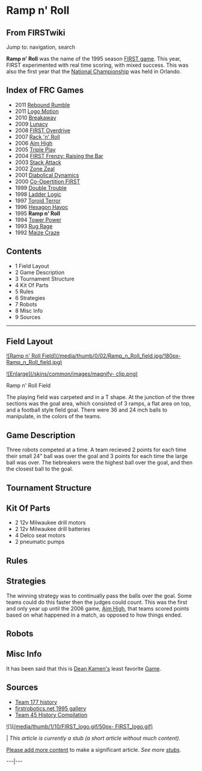 # Ramp n' Roll

## From FIRSTwiki

Jump to: navigation, search

**Ramp n' Roll** was the name of the 1995 season [FIRST game](FRC_Games "FRC Games"). This year, FIRST experimented with real time scoring, with mixed success. This was also the first year that the [National Championship](Championship_Event "Championship Event") was held in Orlando.

## Index of FRC Games

- 2011 [Rebound Rumble](Rebound_Rumble "Rebound Rumble")
- 2011 [Logo Motion](Logo_Motion "Logo Motion")
- 2010 [Breakaway](Breakaway "Breakaway")
- 2009 [Lunacy](Lunacy "Lunacy")
- 2008 [FIRST Overdrive](FIRST_Overdrive "FIRST Overdrive")
- 2007 [Rack 'n' Roll](Rack_%27n%27_Roll "Rack 'n' Roll")
- 2006 [Aim High](aim-high)
- 2005 [Triple Play](triple-play)
- 2004 [FIRST Frenzy: Raising the Bar](FIRST_Frenzy:_Raising_the_Bar "FIRST Frenzy: Raising the Bar")
- 2003 [Stack Attack](Stack_Attack "Stack Attack")
- 2002 [Zone Zeal](Zone_Zeal "Zone Zeal")
- 2001 [Diabolical Dynamics](Diabolical_Dynamics "Diabolical Dynamics")
- 2000 [Co-Opertition FIRST](Co-Opertition_FIRST "Co-Opertition FIRST")
- 1999 [Double Trouble](Double_Trouble "Double Trouble")
- 1998 [Ladder Logic](Ladder_Logic "Ladder Logic")
- 1997 [Toroid Terror](Toroid_Terror "Toroid Terror")
- 1996 [Hexagon Havoc](Hexagon_Havoc "Hexagon Havoc")
- 1995 **Ramp n' Roll**
- 1994 [Tower Power](Tower_Power "Tower Power")
- 1993 [Rug Rage](Rug_Rage "Rug Rage")
- 1992 [Maize Craze](Maize_Craze "Maize Craze")

## Contents

- 1 Field Layout
- 2 Game Description
- 3 Tournament Structure
- 4 Kit Of Parts
- 5 Rules
- 6 Strategies
- 7 Robots
- 8 Misc Info
- 9 Sources

--------------------------------------------------------------------------------

## Field Layout

[![Ramp n' Roll Field](/media/thumb/0/02/Ramp_n_Roll_field.jpg/180px-
Ramp_n_Roll_field.jpg)](Image:Ramp_n_Roll_field.jpg "Ramp n' Roll
Field")

[![Enlarge](/skins/common/images/magnify-
clip.png)](Image:Ramp_n_Roll_field.jpg "Enlarge")

Ramp n' Roll Field

The playing field was carpeted and in a T shape. At the junction of the three sections was the goal area, which consisted of 3 ramps, a flat area on top, and a football style field goal. There were 36 and 24 inch balls to manipulate, in the colors of the teams.

## Game Description

Three robots competed at a time. A team recieved 2 points for each time their small 24" ball was over the goal and 3 points for each time the large ball was over. The tiebreakers were the highest ball over the goal, and then the closest ball to the goal.

## Tournament Structure

## Kit Of Parts

- 2 12v Milwaukee drill motors
- 2 12v Milwaukee drill batteries
- 4 Delco seat motors
- 2 pneumatic pumps

## Rules

## Strategies

The winning strategy was to continually pass the balls over the goal. Some teams could do this faster then the judges could count. This was the first and only year up until the 2006 game, [Aim High](aim-high), that teams scored points based on what happened in a match, as opposed to how things ended.

## Robots

## Misc Info

It has been said that this is [Dean Kamen's](Dean_Kamen "Dean
Kamen") least favorite [Game](Game "Game").

## Sources

- [Team 177 history](http://www.swindsor.k12.ct.us/Highschool/activities/clubs/first/1995.html "http://www.swindsor.k12.ct.us/Highschool/activities/clubs/first/1995.html")
- [firstrobotics.net 1995 gallery](http://www.firstrobotics.net/95Gallery/index.htm "http://www.firstrobotics.net/95Gallery/index.htm")
- [Team 45 History Compilation](http://www.technokats.org/historyproject.php "http://www.technokats.org/historyproject.php")

[![](/media/thumb/1/10/FIRST_logo.gif/50px-
FIRST_logo.gif)](Image:FIRST_logo.gif)

| _This article is currently a stub (a short article without much content)._

[Please add more content](http://www.firstwiki.net/index.php?title=Ramp_n%27_Roll&action=edit "http://www.firstwiki.net/index.php?title=Ramp_n%27_Roll&action=edit") to make a significant article. _See more [stubs](Special:Shortpages "Special:Shortpages")._

---|---

